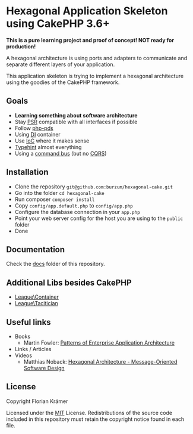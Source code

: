 # Hexagonal Application Skeleton using CakePHP 3.6+

**This is a pure learning project and proof of concept! NOT ready for production!**

A hexagonal architecture is using ports and adapters to communicate and separate different layers of your application.

This application skeleton is trying to implement a hexagonal architecture using the goodies of the CakePHP framework.

## Goals

* **Learning something about software architecture**
* Stay [PSR](https://www.php-fig.org/psr/) compatible with all interfaces if possible
* Follow [php-pds](https://github.com/php-pds/skeleton)
* Using [DI](https://en.wikipedia.org/wiki/Dependency_injection) container
* Use [IoC](https://en.wikipedia.org/wiki/Inversion_of_control) where it makes sense
* [Typehint](http://php.net/manual/en/functions.arguments.php#functions.arguments.type-declaration) almost everything
* Using a [command bus](https://tactician.thephpleague.com/) (but no [CQRS](https://martinfowler.com/bliki/CQRS.html))

## Installation

* Clone the repository `git@github.com:burzum/hexagonal-cake.git`
* Go into the folder `cd hexagonal-cake`
* Run composer `composer install`
* Copy `config/app.default.php` to `config/app.php`
* Configure the database connection in your `app.php`
* Point your web server config for the host you are using to the `public` folder
* Done

## Documentation

Check the [docs](https://github.com/burzum/hexagonal-cake/tree/master/docs/Index.md) folder of this repository.

## Additional Libs besides CakePHP

* [League\Container](http://container.thephpleague.com/)
* [League\Tacitician](http://tactician.thephpleague.com/)

## Useful links

* Books
  * Martin Fowler: [Patterns of Enterprise Application Architecture](https://martinfowler.com/books/eaa.html)
* Links / Articles
* Videos
  * Matthias Noback: [Hexagonal Architecture - Message-Oriented Software Design](https://www.youtube.com/watch?v=K1EJBmwg9EQ&t=2161s)

## License

Copyright Florian Krämer

Licensed under the [MIT](http://www.opensource.org/licenses/mit-license.php) License. Redistributions of the source code included in this repository must retain the copyright notice found in each file.

